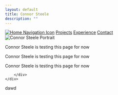 ```yaml
---
layout: default
title: Connor Steele
description: ""
---
```

<!-- Make the landing page a about me page -->

<div class="navigation-container">
    <div class="navigation">
            <a href="../"><img src=".././assets/home_hover.png" alt="Home Navigation Icon" class="img-home-nav"></a>
            <a href="./pages/projects.html">Projects</a>
            <a href="./pages/experience.html">Experience</a>
            <a href="./pages/contact.html">Contact</a>
    </div>
</div>

<!-- <iframe id= "home-video" width="560" height="315" src="https://www.youtube.com/embed/csnbAHLuwhc?si=euZjXtZd4FzOuxgs&amp;controls=0" title="YouTube video player" frameborder="0" allow="accelerometer; autoplay; clipboard-write; encrypted-media; gyroscope; picture-in-picture; web-share" allowfullscreen></iframe> -->

<!-- # **Featured Projects**

[GMTK 2022 Game Jam](https://goatbeard.itch.io/born-to-die)<br>
[Resume](./resources/Connor_2023.pdf)<br>

# **Links**
### [Projects](./pages/projects.md)
### [Professional Experince](./pages/professionalExperince.md)
### [About Me](./pages/aboutMe.md) -->

<div class="home">
    <div class="image-text-container">
        <div class="image-home">
            <img src=".././assets/connor_portrait.png" alt="Connor Steele Portrait" class="img-portrait">
        </div>
        <div class="text-home">
            <p>Connor Steele is testing this page for now</p>
            <p>Connor Steele is testing this page for now</p>
            <p>Connor Steele is testing this page for now</p>

        </div>
    </div>
</div>

dawd